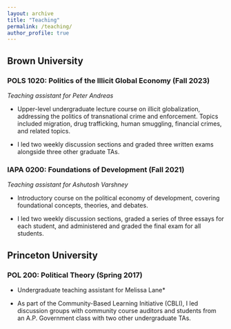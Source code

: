 ```yaml
---
layout: archive
title: "Teaching"
permalink: /teaching/
author_profile: true
---
```


## Brown University

### POLS 1020: Politics of the Illicit Global Economy (Fall 2023)

*Teaching assistant for Peter Andreas*

- Upper-level undergraduate lecture course on illicit globalization, addressing the politics of transnational crime and enforcement. Topics included migration, drug trafficking, human smuggling, financial crimes, and related topics.

- I led two weekly discussion sections and graded three written exams alongside three other graduate TAs.

### IAPA 0200: Foundations of Development (Fall 2021)

*Teaching assistant for Ashutosh Varshney*


- Introductory course on the political economy of development, covering foundational concepts, theories, and debates. 

- I led two weekly discussion sections, graded a series of three essays for each student, and administered and graded the final exam for all students.

## Princeton University 

### POL 200: Political Theory (Spring 2017)

* Undergraduate teaching assistant for Melissa Lane*

- As part of the Community-Based Learning Initiative (CBLI), I led discussion groups with community course auditors and students from an A.P. Government class with two other undergraduate TAs.

